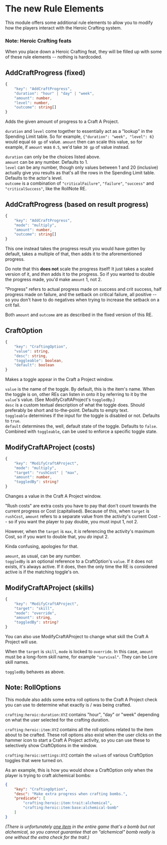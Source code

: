 # The new Rule Elements

This module offers some additional rule elements to allow you to modify how the players interact with the Heroic Crafting system.

### Note: Heroic Crafting feats

When you place down a Heroic Crafting feat, they will be filled up with some of these rule elements -- nothing is hardcoded.

## AddCraftProgress (fixed)

```ts
{
    "key": "AddCraftProgress",
    "duration": "hour" | "day" | "week",
    "amount": number,
    "level": number,
    "outcome": string[]
}
```

Adds the given amount of progress to a Craft A Project.

`duration` and `level` come together to essentially act as a "lookup" in the Spending Limit table. So for example, `{"duration": "week", "level": 6}` would equal `60 gp` of value. `amount` then can scale this value, so for example, if `amount` was `0.5`, we'd take `30 gp` of value instead.

`duration` can only be the choices listed above.  
`amount` can be any number. Defaults to 1.  
`level` can be any number, though only values between 1 and 20 (inclusive) actually give you results as that's all the rows in the Spending Limit table. Defaults to the actor's level.  
`outcome` is a combination of `"criticalFailure"`, `"failure"`, `"success"` and `"criticalSuccess"`, like the RollNote RE.

## AddCraftProgress (based on result progress)

```ts
{
    "key": "AddCraftProgress",
    "mode": "multiply",
    "amount": number,
    "outcome": string[]
}
```

This one instead takes the progress result you would have gotten by default, takes a multiple of that, then adds it to the aforementioned progress.

Do note that this **does not** scale the progress itself! It just takes a scaled version of it, and *then* adds it to the progress. So if you wanted to double the progress made, you'd make `amount` 1, not 2.

"Progress" refers to actual progress made on success and crit success, half progress made on failure, and the setback on critical failure, all positive -- so you don't have to do negatives when trying to increase the setback on a crit fail.

Both `amount` and `outcome` are as described in the fixed version of this RE.

## CraftOption

```ts
{
    "key": "CraftingOption",
    "value": string,
    "desc": string,
    "toggleable": boolean,
    "default": boolean
}
```

Makes a toggle appear in the Craft a Project window.

`value` is the name of the toggle. By default, this is the item's name. When the toggle is on, other REs can listen in onto it by referring to it by the `value`'s value. (See ModifyCraftAProject's `toggledBy`.)  
`desc` is a custom textual description of what the toggle does. Should preferably be short and to-the-point. Defaults to empty text.  
`toggleable` determines if the input for the toggle is disabled or not. Defaults to `true`.  
`default` determines the, well, default state of the toggle. Defaults to `false`. Combined with `toggleable`, can be used to enforce a specific toggle state.

## ModifyCraftAProject (costs)

```ts
{
    "key": "ModifyCraftAProject",
    "mode": "multiply",
    "target": "rushCost" | "max",
    "amount": number,
    "toggledBy": string?
}
```

Changes a value in the Craft A Project window.

"Rush costs" are extra costs you have to pay that don't count towards the current progress or Cost (capitalised). Because of this, when `target` is `rushCost`, `amount` refers to a separate value from the activity's current Cost -- so if you want the player to pay double, you must input 1, not 2.

However, when the `target` is `max`, it *is* referencing the activity's maximum Cost, so if you want to double that, you *do* input 2. 

Kinda confusing, apologies for that.

`amount`, as usual, can be any number.  
`toggledBy` is an optional reference to a CraftOption's `value`. If it does not exists, it's always active. If it does, then the only time the RE is considered active is if the matching toggle's on.

## ModifyCraftAProject (skills)

```ts
{
    "key": "ModifyCraftAProject",
    "target": "skill",
    "mode": "override",
    "amount": string,
    "toggledBy": string?
}
```

You can also use ModifyCraftAProject to change what skill the Craft A Project will use.

When the `target` is `skill`, `mode` is locked to `override`. In this case, `amount` must be a long-form skill name, for example `"survival"`. They can be Lore skill names.

`toggledBy` behaves as above.

## Note: RollOptions

This module also adds some extra roll options to the Craft A Project check you can use to determine what exactly is / was being crafted.

`crafting:heroic:duration:XYZ` contains "hour", "day" or "week" depending on what the user selected for the crafting duration.

`crafting:heroic:item:XYZ` contains all the roll options related to the item about to be crafted. These roll options also exist when the user clicks on the hammer icon to start a Craft A Project activity, so you can use these to selectively show CraftOptions in the window.

`crafting:heroic:settings:XYZ` contain the `value`s of various CraftOption toggles that were turned on.

As an example, this is how you would show a CraftOption only when the player is trying to craft alchemical bombs:

```json
{
    "key": "CraftingOption",
    "desc": "Make extra progress when crafting bombs.",
    "predicate": [
        "crafting:heroic:item:trait:alchemical",
        "crafting:heroic:item:base:alchemical-bomb"
    ]
}
```

*(There is unfortunately [one item](https://2e.aonprd.com/Equipment.aspx?ID=2416) in the entire game that's a bomb but not alchemical, so you cannot guarantee that an "alchemical" bomb really is one without the extra check for the trait.)*